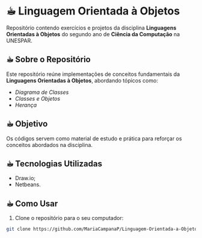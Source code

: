 # ☕︎ Linguagem Orientada à Objetos

Repositório contendo exercícios e projetos da disciplina **Linguagens Orientadas à Objetos** do segundo ano de **Ciência da Computação** na UNESPAR.

## ☕︎ Sobre o Repositório

Este repositório reúne implementações de conceitos fundamentais da **Linguagens Orientadas à Objetos**, abordando tópicos como:

- *Diagrama de Classes*
- *Classes e Objetos*
- *Herança*

## ☕︎ Objetivo

Os códigos servem como material de estudo e prática para reforçar os conceitos abordados na disciplina.

## ☕︎ Tecnologias Utilizadas

- Draw.io;
- Netbeans.

## ☕︎ Como Usar 

1. Clone o repositório para o seu computador:

```bash
git clone https://github.com/MariaCampanaP/Linguagem-Orientada-a-Objetos.git

